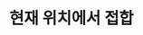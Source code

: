 ---
layout: default
title: 현재 위치에서 접합
nav_order: 3
permalink: /docs/assemblies/joints/as_build_joints
parent: 접합
grand_parent: 조립품
---